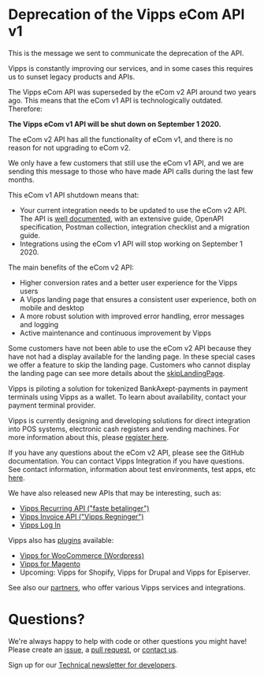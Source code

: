 <!-- START_METADATA
---
draft: true
---
END_METADATA -->

# Deprecation of the Vipps eCom API v1

This is the message we sent to communicate the deprecation of the API.

Vipps is constantly improving our services, and in some cases this requires us
to sunset legacy products and APIs.

The Vipps eCom API was superseded by the eCom v2 API around two years ago.
This means that the eCom v1 API is technologically outdated.
Therefore:

**The Vipps eCom v1 API will be shut down on September 1 2020.**

The eCom v2 API has all the functionality of eCom v1, and there is no reason
for not upgrading to eCom v2.

We only have a few customers that still use the eCom v1 API, and we are sending
this message to those who have made API calls during the last few months.

This eCom v1 API shutdown means that:

* Your current integration needs to be updated to use the eCom v2 API. The API
  is [well documented](https://vippsas.github.io/vipps-developer-docs/docs/APIs/ecom-api/), with an
  extensive guide, OpenAPI specification, Postman collection, integration
  checklist and a migration guide.
* Integrations using the eCom v1 API will stop working on September 1 2020.

The main benefits of the eCom v2 API:

* Higher conversion rates and a better user experience for the Vipps users
* A Vipps landing page that ensures a consistent user experience, both on mobile and desktop
* A more robust solution with improved error handling, error messages and logging
* Active maintenance and continuous improvement by Vipps

Some customers have not been able to use the eCom v2 API because they have not
had a display available for the landing page. In these special cases we offer a
feature to skip the landing page. Customers who cannot display the landing page
can see more details about the
[skipLandingPage](https://vippsas.github.io/vipps-developer-docs/docs/vipps-developers/common-topics/vipps-landing-page#skip-landing-page).

Vipps is piloting a solution for tokenized BankAxept-payments in payment terminals using Vipps
as a wallet. To learn about availability, contact your payment terminal provider.

Vipps is currently designing and developing solutions for direct integration into POS systems, electronic cash registers and vending machines. For more information about this, please [register here](https://forms.office.com/Pages/ResponsePage.aspx?id=XcJbgGSO1k6NJDiDyQaMWuVjn37JcrJJgJkaJ8cPvvVUQVdLVk9PTkZTRDBLSFRRNzQxTlc2VThZMS4u).

If you have any questions about the eCom v2 API, please see the GitHub documentation.
You can contact Vipps Integration if you have questions. See contact information,
information about test environments, test apps, etc [here](https://github.com/vippsas/vipps-developers).

We have also released new APIs that may be interesting, such as:

* [Vipps Recurring API ("faste betalinger")](https://vippsas.github.io/vipps-developer-docs/docs/APIs/recurring-api/)
* [Vipps Invoice API ("Vipps Regninger")](https://github.com/vippsas/vipps-invoice-api)
* [Vipps Log In](https://vippsas.github.io/vipps-developer-docs/docs/APIs/login-api/)

Vipps also has [plugins](https://vippsas.github.io/vipps-developer-docs/docs/vipps-plugins/) available:

* [Vipps for WooCommerce (Wordpress)](https://wordpress.org/plugins/woo-vipps/)
* [Vipps for Magento](https://www.vipps.no/produkter-og-tjenester/bedrift/ta-betalt-paa-nett/ta-betalt-paa-nett/magento/)
* Upcoming: Vipps for Shopify, Vipps for Drupal and Vipps for Episerver.

See also our
[partners](https://www.vipps.no/produkter-og-tjenester/bedrift/ta-betalt-paa-nett/ta-betalt-paa-nett/#kom-i-gang-med-vipps-pa-nett-category-1),
who offer various Vipps services and integrations.

# Questions?

We're always happy to help with code or other questions you might have!
Please create an [issue](https://github.com/vippsas/vipps-ecom-api/issues),
a [pull request](https://github.com/vippsas/vipps-ecom-api/pulls),
or [contact us](https://vippsas.github.io/vipps-developer-docs/docs/vipps-developers/contact).

Sign up for our [Technical newsletter for developers](https://vippsas.github.io/vipps-developer-docs/docs/vipps-developers/newsletters).
